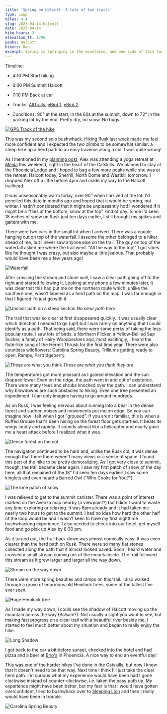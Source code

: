 ```yaml
---
title: 'Spring on Halcott: A tale of two trails'
type: Loop
miles: 4.4
slug: 2023-04-14-halcott
date: 2023-04-14
hike_hours: 3
elevation_ft: 1795
peaks: Halcott
hikers: Dan
excerpt: Spring is springing in the mountains, and one side of this loop is considerably harder than the other.
---
```


Timeline:

- 4:10 PM Start hiking
- 6:00 PM Summit Halcott
- 7:10 PM Back at car

- Tracks: [AllTrails], [eBird 1], [eBird 2]
- Conditions: 90° at the start, in the 60s at the summit, down to 72° in the parking lot by the end. Pretty dry, no snow. No bugs.

[![GPS Track of the hike]({{site.baseurl}}/assets/2023-04-14-halcott/track.png)]({{site.baseurl}}/map/?hike=2023-04-14-halcott)

This was my second solo bushwhack. [Hiking Rusk] last week made me feel more confident and I expected the two climbs to be somewhat similar: a steep hike up a herd path to an easy traverse along a col. I was quite wrong!

As I mentioned in my [planning post], Alex was attending a yoga retreat at [Menla] this weekend, right in the heart of the Catskills. We planned to stay at the [Phoenicia Lodge] and I hoped to bag a few more peaks while she was at the retreat: Halcott today, Sherrill, North Dome and Westkill tomorrow. I dropped Alex off a little before 4pm and made my way to the Halcott trailhead.

It was unseasonably warm today, over 90° when I arrived at the lot. I'd penciled this date in months ago and hoped that it would be spring, not winter. I hadn't considered that it might be unpleasantly hot! I wondered if it might be a "flies at the bottom, snow at the top" kind of day. Since I'd seen 18 inches of snow on Rusk just ten days earlier, I still brought my spikes and gaiters with me.

There were two cars in the small lot when I arrived. There was a couple hanging out on top of the waterfall. I assume the other belonged to a hiker ahead of me, but I never saw anyone else on the trail. The guy on top of the waterfall asked me where the trail went. "All the way to the top!" I got vibes like he thought I was crazy, but also maybe a little jealous. That probably would have been me a few years ago!

![Waterfall]({{site.baseurl}}/assets/2023-04-14-halcott/waterfall.jpeg)

After crossing the stream and stone wall, I saw a clear path going off to the right and started following it. Looking at my phone a few minutes later, it was clear that this had put me on the northern route which, unlike the southern one, wasn't labeled as a herd path on the map. I was far enough in that I figured I'd just go with it.

![Unclear path on a steep section]({{site.baseurl}}/assets/2023-04-14-halcott/steep-unclear-path.jpeg) _No clear path here_

The trail that was so clear at first disappeared quickly. It was usually clear which direction I needed to go (up!) but I was rarely on anything that I could identify as a path. That being said, there were some perks of taking the less popular route. I saw lots of birds: a Northern Flicker, a Yellow-Bellied Sap Sucker, a family of Hairy Woodpeckers and, most excitingly, I heard the flute-like song of the Hermit Thrush for the first time year. There were also countless wildflowers: Carolina Spring Beauty, Trilliums getting ready to open, Ramps, Partridgeberry.

![These are what you think]({{site.baseurl}}/assets/2023-04-14-halcott/field-o-ramps.jpeg) _These are what you think they are_

The temperatures got more pleasant as I gained elevation and the sun dropped lower. Even on the ridge, the path went in and out of existence. There were many trees and shrubs knocked over the path. I can understand why blowdowns are such obstacles to hiking. Even one tree presented an impediment. I can only imagine having to go around hundreds.

As on Rusk, I was feeling nervous about running into a bear in the dense forest and sudden noises and movements put me on edge. So you can imagine how I felt when I got "groused". If you aren't familiar, this is when a Ruffed Grouse that's been hiding on the forest floor gets startled. It beats its wings loudly and rapidly. It sounds almost like a helicopter and nearly gave me a heart attack before I realized what it was.

![Dense forest on the col]({{site.baseurl}}/assets/2023-04-14-halcott/col-dense.jpeg)

The navigation continued to be hard and, unlike the Rusk col, it was dense enough that there there weren't many views or a sense of space. I found this part of the hike to be pretty demoralizing. As I got very close to summit, though, the trail became clear again. I saw my first patch of snow of the day here, all that remained of the 18" I'd seen ten days earlier! I saw some kinglets and even heard a Barred Owl ("Who Cooks for You?").

![The lone patch of snow]({{site.baseurl}}/assets/2023-04-14-halcott/patch-of-snow.jpeg)

I was relieved to get to the summit canister. There was a point of interest marked on the Avenza map nearby (a viewpoint?) but I didn't want to waste any time exploring or relaxing. It was 6pm already and it had taken me nearly two hours to get to the summit. I had no idea how hard the other half of the loop would be and I wasn't keen to have my first nighttime bushwhacking experience. I also needed to check into our hotel, get myself food and go pick up Alex by 8:30 pm.

As it turned out, the trail back down was almost comically easy. It was even clearer than the herd path on Rusk. There were so many flat stones collected along the path that it almost looked paved. Soon I heard water and crossed a small stream coming out of the mountainside. The trail followed this stream as it grew larger and larger all the way down.

![Stream on the way down]({{site.baseurl}}/assets/2023-04-14-halcott/stream.jpeg)

There were more spring beauties and ramps on this trail. I also walked through a grove of enormous old Hemlock trees, some of the tallest I've ever seen.

![Huge Hemlock tree]({{site.baseurl}}/assets/2023-04-14-halcott/huge-hemlock.jpeg)

As I made my way down, I could see the shadow of Halcott moving up the mountain across the way (Balsam?). Not usually a sight you want to see, but making fast progress on a clear trail with a beautiful river beside me, I started to feel much better about my situation and began to really enjoy the hike.

![Long Shadow]({{site.baseurl}}/assets/2023-04-14-halcott/shadow-longer.jpeg)

I got back to the car a bit before sunset, checked into the hotel and had pizza and a beer at [Brio's] in Phoenicia. A nice way to end an eventful day!

This was one of the harder hikes I've done in the Catskills, but now I know that it doesn't need to be that way. Next time I think I'll just take the clear herd path. I'm curious what my experience would have been had I gone clockwise instead of counter-clockwise, i.e. taken the easy path up. My experience might have been better, but my fear is that I would have gotten overconfident, tried to bushwhack over to [Sleeping Lion] and then I really would have been in trouble.

![Carolina Spring Beauty]({{site.baseurl}}/assets/2023-04-14-halcott/spring-beauty.jpeg)

[alltrails]: https://www.alltrails.com/explore/recording/evening-hike-at-halcott-mountain-123650d
[ebird 1]: https://ebird.org/checklist/S134087973
[ebird 2]: https://ebird.org/checklist/S134088061
[Phoenicia Lodge]: https://www.phoenicialodge.com/
[Menla]: https://menla.org/
[planning post]: /catskills/2023/04/01/planning.html
[Hiking Rusk]: /catskills/2023/04/04/2023-04-04-rusk.html
[Brio's]: http://brios.net/
[Sleeping Lion]: https://www.catskillhiker.net/CHH/peaks/sleepinglion.shtml
